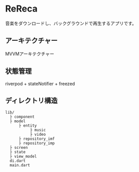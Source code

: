 # ReReca

音楽をダウンロードし、バックグラウンドで再生するアプリです。

## アーキテクチャー
MVVMアーキテクチャー

## 状態管理
riverpod + stateNotifier + freezed

## ディレクトリ構造
```
lib/
  ├ component
  ├ model
      ├ entity
           ├ music
           ├ video
      ├ repository_imf
      ├ repository_imp
  ├ screen
  ├ state
  ├ view_model
  di.dart
  main.dart
  ```
